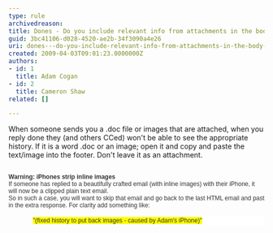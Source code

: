 ```yaml
---
type: rule
archivedreason: 
title: Dones - Do you include relevant info from attachments in the body of the email?
guid: 3bc41106-d028-4520-ae2b-34f3090a4e26
uri: dones---do-you-include-relevant-info-from-attachments-in-the-body-of-the-email
created: 2009-04-03T09:01:23.0000000Z
authors:
- id: 1
  title: Adam Cogan
- id: 2
  title: Cameron Shaw
related: []

---
```



When someone sends you a .doc file or images that are attached, when you reply done they (and others CCed) won't be able to see the appropriate history. If it is a word .doc or an image; open it and&#160;copy and paste the text/image into the footer. Don't leave it as an attachment. <div><b><span style="font-family&#58;verdana, sans-serif;color&#58;rgb(51, 51, 51);font-size&#58;9pt;"><br>Warning&#58; iPhones strip inline images<br></span></b><span style="font-family&#58;verdana, sans-serif;color&#58;rgb(51, 51, 51);font-size&#58;9pt;">If someone has replied to a beautifully crafted email (with inline images) with their iPhone, it will now be a clipped plain text email. <br></span><span style="font-family&#58;verdana, sans-serif;color&#58;rgb(51, 51, 51);font-size&#58;9pt;">So in such a case, you will want to skip that email and go back to the last HTML email and past in the extra response. For clarity add something like&#58;</span></div>
<div><p style="line-height&#58;13.5pt;margin&#58;0cm 0cm 0pt 36pt;background-color&#58;white;background-position&#58;initial initial;"><span style="font-family&#58;verdana, sans-serif;color&#58;rgb(51, 51, 51);font-size&#58;9pt;"><font style="background-color&#58;rgb(255, 255, 0);">&quot;(fixed history to put back images - caused by Adam's iPhone)&quot;</font> </span></p>
<p style="margin&#58;0cm 0cm 0pt;"><span style="color&#58;rgb(31, 73, 125);"><font face="Calibri">&#160;</font></span></p></div>

<br><excerpt class='endintro'></excerpt><br>




